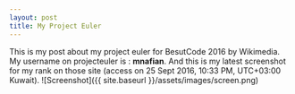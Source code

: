 ```yaml
---
layout: post
title: My Project Euler
---
```


This is my post about my project euler for BesutCode 2016 by Wikimedia. My username on projecteuler is : **mnafian**. And this is my latest screenshot for my rank on those site (access on 25 Sept 2016, 10:33 PM, UTC+03:00 Kuwait).
![Screenshot]({{ site.baseurl }}/assets/images/screen.png)